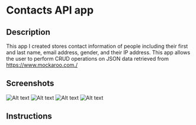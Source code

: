 # Contacts API app

## Description
This app I created stores contact information of people including their first and last name, email address, gender, and their IP address.
This app allows the user to perform CRUD operations on JSON data retrieved from https://www.mockaroo.com./

## Screenshots

![Alt text](https://i.postimg.cc/tsXCgRp2/Contacts-overview.png "Contact Overview")
![Alt text](https://i.postimg.cc/xcG1YNDX/Edit-Contacts.png "Edit Contact")
![Alt text](https://i.postimg.cc/ThDP7Htq/Add-Contacts.png "Add Contact")
![Alt text](https://i.postimg.cc/7frZpMcv/Delete-contacts.png "Delete Contact")


## Instructions

